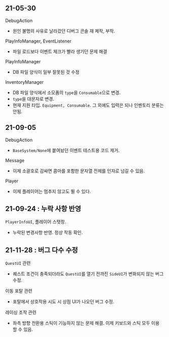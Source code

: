 ## 21-05-30
DebugAction
- 원인 불명의 사유로 날라갔던 디버그 콘솔 재 제작, 부착.

PlayInfoManager, EventListener
- 파일 로드보다 이벤트 체크가 빨라 생기던 문제 해결

PlayInfoManager
- DB 파일 양식이 일부 잘못된 것 수정

InventoryManager
- DB 파일 양식에서 소모품의 `type`을 `Consumable`으로 변경.
- `type`을 대문자로 변경.
- 현재 지원 타입. `Equipment, Consumable`. 그 외에도 입력은 되나 인벤토리 분류는 안됨.

## 21-09-05
DebugAction
- `BaseSystem/None`에 붙여놨던 이벤트 테스트용 코드 제거.

Message
- 이제 소괄호로 감싸면 콤마를 포함한 문자열 전체를 인자로 넘길 수 있음.

Player
- 이제 플레이어는 멈추지 않고도 뛸 수 있다.


## 21-09-24 : 누락 사항 반영
`PlayerInfoUI`, 플레이어 스탯창.
- 누락된 변경사항 반영. 정상 작동 확인.

## 21-11-28 : 버그 다수 수정
`QuestUI` 관련
- 퀘스트 조건이 충족되더라도 `QuestUI`를 열기 전까진 `SideUI`가 변화되지 않는 버그 수정.

이동 포탈 관련
- 포탈에서 상호작용 시도 시 상점 UI가 나오던 버그 수정.

레이싱 조작 관련
- 좌측 방향 전환용 스틱이 기능하지 않는 문제 해결. 이제 키보드와 스틱 모두 이용 할 수 있음.